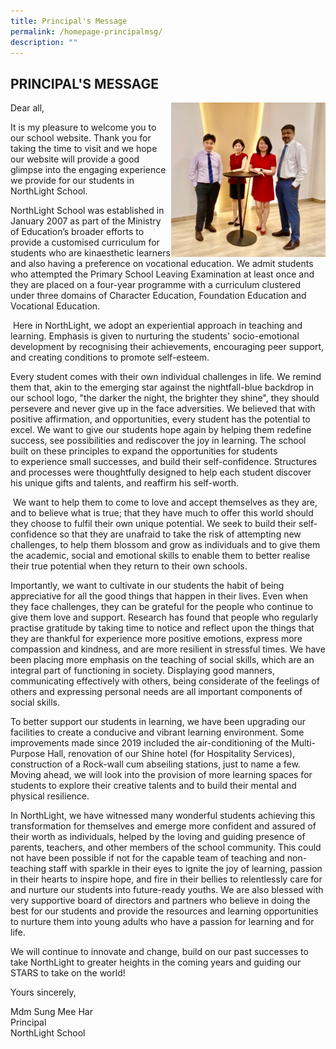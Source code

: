 ```yaml
---
title: Principal's Message
permalink: /homepage-principalmsg/
description: ""
---
```

## PRINCIPAL'S MESSAGE

<img src="/images/School Leaders.jpeg" style="width:49%" align=right>

Dear all,  
  
It is my pleasure to welcome you to our school website. Thank you for taking the time to visit and we hope our website will provide a good glimpse into the engaging experience we provide for our students in NorthLight School.

NorthLight School was established in January 2007 as part of the Ministry of Education’s broader efforts to provide a customised curriculum for students who are kinaesthetic learners and also having a preference on vocational education. We admit students who attempted the Primary School Leaving Examination at least once and they are placed on a four-year programme with a curriculum clustered under three domains of Character Education, Foundation Education and Vocational Education.

 Here in NorthLight, we adopt an experiential approach in teaching and learning. Emphasis is given to nurturing the students' socio-emotional development by recognising their achievements, encouraging peer support, and creating conditions to promote self-esteem.

Every student comes with their own individual challenges in life. We remind them that, akin to the emerging star against the nightfall-blue backdrop in our school logo, "the darker the night, the brighter they shine", they should persevere and never give up in the face adversities. We believed that with positive affirmation, and opportunities, every student has the potential to excel. We want to give our students hope again by helping them redefine success, see possibilities and rediscover the joy in learning. The school built on these principles to expand the opportunities for students to experience small successes, and build their self-confidence. Structures and processes were thoughtfully designed to help each student discover his unique gifts and talents, and reaffirm his self-worth.

 We want to help them to come to love and accept themselves as they are, and to believe what is true; that they have much to offer this world should they choose to fulfil their own unique potential. We seek to build their self-confidence so that they are unafraid to take the risk of attempting new challenges, to help them blossom and grow as individuals and to give them the academic, social and emotional skills to enable them to better realise their true potential when they return to their own schools.

Importantly, we want to cultivate in our students the habit of being appreciative for all the good things that happen in their lives. Even when they face challenges, they can be grateful for the people who continue to give them love and support. Research has found that people who regularly practise gratitude by taking time to notice and reflect upon the things that they are thankful for experience more positive emotions, express more compassion and kindness, and are more resilient in stressful times. We have been placing more emphasis on the teaching of social skills, which are an integral part of functioning in society. Displaying good manners, communicating effectively with others, being considerate of the feelings of others and expressing personal needs are all important components of social skills.

To better support our students in learning, we have been upgrading our facilities to create a conducive and vibrant learning environment. Some improvements made since 2019 included the air-conditioning of the Multi-Purpose Hall, renovation of our Shine hotel (for Hospitality Services), construction of a Rock-wall cum abseiling stations, just to name a few. Moving ahead, we will look into the provision of more learning spaces for students to explore their creative talents and to build their mental and physical resilience.

In NorthLight, we have witnessed many wonderful students achieving this transformation for themselves and emerge more confident and assured of their worth as individuals, helped by the loving and guiding presence of parents, teachers, and other members of the school community. This could not have been possible if not for the capable team of teaching and non-teaching staff with sparkle in their eyes to ignite the joy of learning, passion in their hearts to inspire hope, and fire in their bellies to relentlessly care for and nurture our students into future-ready youths. We are also blessed with very supportive board of directors and partners who believe in doing the best for our students and provide the resources and learning opportunities to nurture them into young adults who have a passion for learning and for life.

We will continue to innovate and change, build on our past successes to take NorthLight to greater heights in the coming years and guiding our STARS to take on the world!

Yours sincerely,

Mdm Sung Mee Har<br>
Principal<br>
NorthLight School